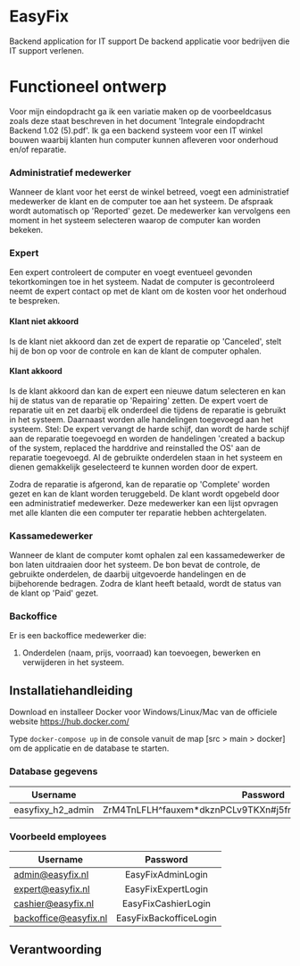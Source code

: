 # EasyFix
Backend application for IT support
De backend applicatie voor bedrijven die IT support verlenen.

# Functioneel ontwerp
Voor mijn eindopdracht ga ik een variatie maken op de voorbeeldcasus zoals deze staat beschreven in het document 'Integrale eindopdracht Backend 1.02 (5).pdf'.
Ik ga een backend systeem voor een IT winkel bouwen waarbij klanten hun computer kunnen afleveren voor onderhoud en/of reparatie.

### Administratief medewerker
Wanneer de klant voor het eerst de winkel betreed, voegt een administratief medewerker de klant en de computer toe aan het systeem.
De afspraak wordt automatisch op 'Reported' gezet.
De medewerker kan vervolgens een moment in het systeem selecteren waarop de computer kan worden bekeken.

### Expert
Een expert controleert de computer en voegt eventueel gevonden tekortkomingen toe in het systeem.
Nadat de computer is gecontroleerd neemt de expert contact op met de klant om de kosten voor het onderhoud te bespreken.

#### Klant niet akkoord
Is de klant niet akkoord dan zet de expert de reparatie op 'Canceled', stelt hij de bon op voor de controle en kan de klant de computer ophalen.

#### Klant akkoord
Is de klant akkoord dan kan de expert een nieuwe datum selecteren en kan hij de status van de reparatie op 'Repairing' zetten.
De expert voert de reparatie uit en zet daarbij elk onderdeel die tijdens de reparatie is gebruikt in het systeem.
Daarnaast worden alle handelingen toegevoegd aan het systeem.
Stel: De expert vervangt de harde schijf, dan wordt de harde schijf aan de reparatie toegevoegd en worden de handelingen
'created a backup of the system, replaced the harddrive and reinstalled the OS' aan de reparatie toegevoegd.
Al de gebruikte onderdelen staan in het systeem en dienen gemakkelijk geselecteerd te kunnen worden door de expert.

Zodra de reparatie is afgerond, kan de reparatie op 'Complete' worden gezet en kan de klant worden teruggebeld.
De klant wordt opgebeld door een administratief medewerker.
Deze medewerker kan een lijst opvragen met alle klanten die een computer ter reparatie hebben achtergelaten.

### Kassamedewerker
Wanneer de klant de computer komt ophalen zal een kassamedewerker de bon laten uitdraaien door het systeem.
De bon bevat de controle, de gebruikte onderdelen, de daarbij uitgevoerde handelingen en de bijbehorende bedragen.
Zodra de klant heeft betaald, wordt de status van de klant op 'Paid' gezet.

### Backoffice
Er is een backoffice medewerker die:
1. Onderdelen (naam, prijs, voorraad) kan toevoegen, bewerken en verwijderen in het systeem.

## Installatiehandleiding
Download en installeer Docker voor Windows/Linux/Mac van de officiele website https://hub.docker.com/

Type `docker-compose up` in de console vanuit de map [src > main > docker] om de applicatie en de database te starten.


### Database gegevens

| Username               | Password                                                     |
| ---------------------- | :----------------------------------------------------------: |
| easyfixy_h2_admin      | ZrM4TnLFLH^fauxem*dkznPCLv9TKXn#j5fn6JAERtPh^yBLraQYR4um4ZPK |

### Voorbeeld employees

| Username              | Password               |
| --------------------- | :--------------------: |
| admin@easyfix.nl      | EasyFixAdminLogin      |
| expert@easyfix.nl     | EasyFixExpertLogin     |
| cashier@easyfix.nl    | EasyFixCashierLogin    |
| backoffice@easyfix.nl | EasyFixBackofficeLogin |


## Verantwoording
